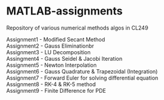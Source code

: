 # MATLAB-assignments
Repository of various numerical methods algos in CL249

Assignment1 - Modified Secant Method <br>
Assignment2 - Gauss Eliminationbr<br>
Assignment3 - LU Decomposition<br>
Assingment4 - Gauss Seidel & Jacobi Iteration<br>
Assignment5 - Newton Interpolation<br>
Assignment6 - Gauss Quadrature & Trapezoidal (Integration)<br>
Assignment7 - Forward Euler for solving differential equation<br>
Assignment8 - RK-4 & RK-5 method<br>
Assignment9 - Finite Difference for PDE<br>
